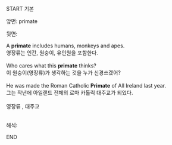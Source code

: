 START
기본

앞면:
primate


뒷면:
<div>A <strong>primate</strong> includes humans, monkeys and apes. </div><div>영장류는 인간, 원숭이, 유인원을 포함한다.</div><div><br></div><div><div>Who cares what this <strong>primate</strong> thinks? </div><div><div>이 원숭이(영장류)가 생각하는 것을 누가 신경쓰겠어?</div></div></div><div><br></div><div>He was made the Roman Catholic <strong>Primate</strong> of All Ireland last year. </div><div><div>그는 작년에 아일랜드 전체의 로마 카톨릭 대주교가 되었다.</div></div><div><br></div><div>영장류 , 대주교</div><div><br></div><div><img src=""1582_cobis_20070206153918.jpg""><br></div>


해석:

END